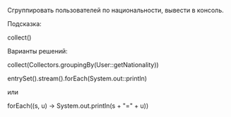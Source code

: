 Сгруппировать пользователей по национальности, вывести в консоль.
 
Подсказка:
<div class="hint">
collect()
</div>

Варианты решений:
<div class="hint">
collect(Collectors.groupingBy(User::getNationality))

entrySet().stream().forEach(System.out::println)

или

forEach((s, u) -> System.out.println(s + "=" + u))
</div>
                                        